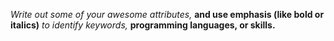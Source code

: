 *Write out some of your awesome attributes,*
**and use emphasis (like bold or italics)**
_to identify keywords,_
__programming languages, or skills.__
